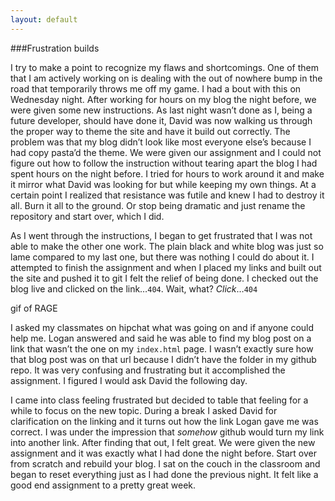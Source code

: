 ```yaml
---
layout: default
---
```


###Frustration builds


I try to make a point to recognize my flaws and shortcomings. One of them that I am actively working on is dealing with the out of nowhere bump in the road that temporarily throws me off my game. I had a bout with this on Wednesday night. After working for hours on my blog the night before, we were given some new instructions. As last night wasn’t done as I, being a future developer, should have done it, David was now walking us through the proper way to theme the site and have it build out correctly. The problem was that my blog didn’t look like most everyone else’s because I had copy pasta’d the theme. We were given our assignment and I could not figure out how to follow the instruction without tearing apart the blog I had spent hours on the night before. I tried for hours to work around it and make it mirror what David was looking for but while keeping my own things. At a certain point I realized that resistance was futile and knew I had to destroy it all. Burn it all to the ground. Or stop being dramatic and just rename the repository and start over, which I did.

As I went through the instructions, I began to get frustrated that I was not able to make the other one work. The plain black and white blog was just so lame compared to my last one, but there was nothing I could do about it. I attempted to finish the assignment and when I placed my links and built out the site and pushed it to git I felt the relief of being done. I checked out the blog live and clicked on the link…```404```. Wait, what? _Click_…```404```

gif of RAGE

I asked my classmates on hipchat what was going on and if anyone could help me. Logan answered and said he was able to find my blog post on a link that wasn’t the one on my ```index.html``` page. I wasn’t exactly sure how that blog post was on that url because I didn’t have the folder in my github repo. It was very confusing and frustrating but it accomplished the assignment. I figured I would ask David the following day.


I came into class feeling frustrated but decided to table that feeling for a while to focus on the new topic. During a break I asked David for clarification on the linking and it turns out how the link Logan gave me was correct. I was under the impression that *somehow* github would turn my link into another link. After finding that out, I felt great. We were given the new assignment and it was exactly what I had done the night before. Start over from scratch and rebuild your blog. I sat on the couch in the classroom and began to reset everything just as I had done the previous night. It felt like a good end assignment to a pretty great week.